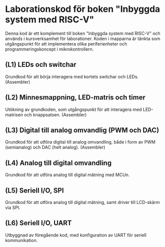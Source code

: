 # Laborationskod för boken "Inbyggda system med RISC-V"

Denna kod är ett komplement till boken "Inbyggda system med RISC-V" och används i kursverksamhet för laborationer. Koden i mapparna är tänkta som utgångspunkt för att implementera olika periferienheter och programmeringskoncept i mikrokontrollern.


## (L1) LEDs och switchar
Grundkod för att börja interagera med kortets switchar och LEDs. (Assembler)

## (L2) Minnesmappning, LED-matris och timer
Utökning av grundkoden, som utgångspunkt för att interagera med LED-matrisen och knappsatsen. (Assembler)

## (L3) Digital till analog omvandlig (PWM och DAC)
Grundkod för att utföra digital till analog omvandling, både i form av PWM (semianalog) och DAC (helt analog). (Assembler)

## (L4) Analog till digital omvandling
Grundkod för att utföra analog till digital mätning med MCUn.

## (L5) Seriell I/O, SPI
Grundkod för att utföra analog till digital mätning, samt driver till LCD-skärm via SPI. 

## (L6) Seriell I/O, UART
Utbyggnad av föregående kod, med konfiguration av UART för seriell kommunikation.